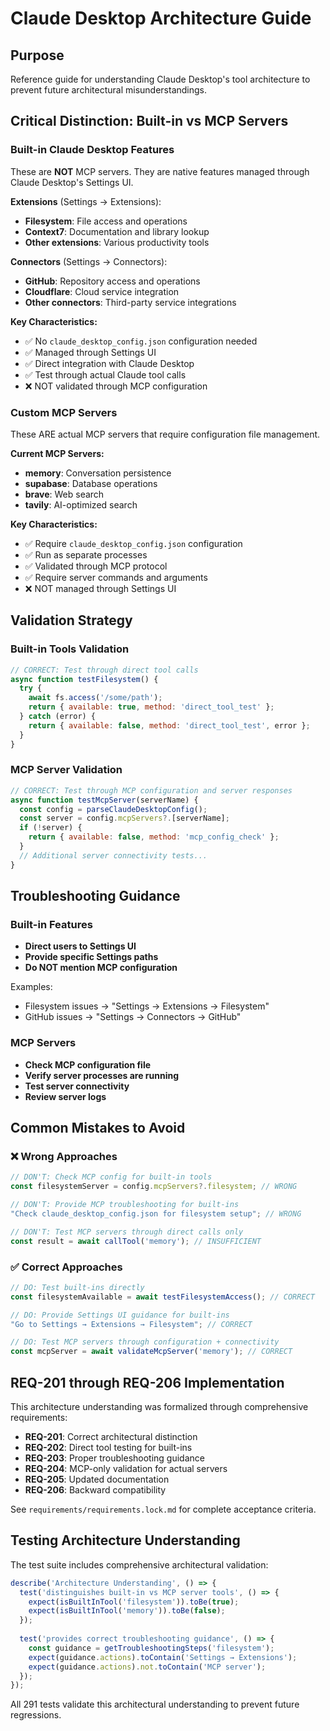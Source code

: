 # Claude Desktop Architecture Guide

## Purpose
Reference guide for understanding Claude Desktop's tool architecture to prevent future architectural misunderstandings.

## Critical Distinction: Built-in vs MCP Servers

### Built-in Claude Desktop Features
These are **NOT** MCP servers. They are native features managed through Claude Desktop's Settings UI.

**Extensions** (Settings → Extensions):
- **Filesystem**: File access and operations
- **Context7**: Documentation and library lookup
- **Other extensions**: Various productivity tools

**Connectors** (Settings → Connectors):
- **GitHub**: Repository access and operations
- **Cloudflare**: Cloud service integration
- **Other connectors**: Third-party service integrations

**Key Characteristics:**
- ✅ No `claude_desktop_config.json` configuration needed
- ✅ Managed through Settings UI
- ✅ Direct integration with Claude Desktop
- ✅ Test through actual Claude tool calls
- ❌ NOT validated through MCP configuration

### Custom MCP Servers
These ARE actual MCP servers that require configuration file management.

**Current MCP Servers:**
- **memory**: Conversation persistence
- **supabase**: Database operations  
- **brave**: Web search
- **tavily**: AI-optimized search

**Key Characteristics:**
- ✅ Require `claude_desktop_config.json` configuration
- ✅ Run as separate processes
- ✅ Validated through MCP protocol
- ✅ Require server commands and arguments
- ❌ NOT managed through Settings UI

## Validation Strategy

### Built-in Tools Validation
```javascript
// CORRECT: Test through direct tool calls
async function testFilesystem() {
  try {
    await fs.access('/some/path');
    return { available: true, method: 'direct_tool_test' };
  } catch (error) {
    return { available: false, method: 'direct_tool_test', error };
  }
}
```

### MCP Server Validation  
```javascript
// CORRECT: Test through MCP configuration and server responses
async function testMcpServer(serverName) {
  const config = parseClaudeDesktopConfig();
  const server = config.mcpServers?.[serverName];
  if (!server) {
    return { available: false, method: 'mcp_config_check' };
  }
  // Additional server connectivity tests...
}
```

## Troubleshooting Guidance

### Built-in Features
- **Direct users to Settings UI**
- **Provide specific Settings paths**
- **Do NOT mention MCP configuration**

Examples:
- Filesystem issues → "Settings → Extensions → Filesystem"
- GitHub issues → "Settings → Connectors → GitHub"

### MCP Servers
- **Check MCP configuration file**
- **Verify server processes are running** 
- **Test server connectivity**
- **Review server logs**

## Common Mistakes to Avoid

### ❌ Wrong Approaches
```javascript
// DON'T: Check MCP config for built-in tools
const filesystemServer = config.mcpServers?.filesystem; // WRONG

// DON'T: Provide MCP troubleshooting for built-ins
"Check claude_desktop_config.json for filesystem setup"; // WRONG

// DON'T: Test MCP servers through direct calls only
const result = await callTool('memory'); // INSUFFICIENT
```

### ✅ Correct Approaches  
```javascript
// DO: Test built-ins directly
const filesystemAvailable = await testFilesystemAccess(); // CORRECT

// DO: Provide Settings UI guidance for built-ins
"Go to Settings → Extensions → Filesystem"; // CORRECT

// DO: Test MCP servers through configuration + connectivity
const mcpServer = await validateMcpServer('memory'); // CORRECT
```

## REQ-201 through REQ-206 Implementation

This architecture understanding was formalized through comprehensive requirements:

- **REQ-201**: Correct architectural distinction
- **REQ-202**: Direct tool testing for built-ins
- **REQ-203**: Proper troubleshooting guidance
- **REQ-204**: MCP-only validation for actual servers  
- **REQ-205**: Updated documentation
- **REQ-206**: Backward compatibility

See `requirements/requirements.lock.md` for complete acceptance criteria.

## Testing Architecture Understanding

The test suite includes comprehensive architectural validation:

```javascript
describe('Architecture Understanding', () => {
  test('distinguishes built-in vs MCP server tools', () => {
    expect(isBuiltInTool('filesystem')).toBe(true);
    expect(isBuiltInTool('memory')).toBe(false);
  });
  
  test('provides correct troubleshooting guidance', () => {
    const guidance = getTroubleshootingSteps('filesystem');
    expect(guidance.actions).toContain('Settings → Extensions');
    expect(guidance.actions).not.toContain('MCP server');
  });
});
```

All 291 tests validate this architectural understanding to prevent future regressions.